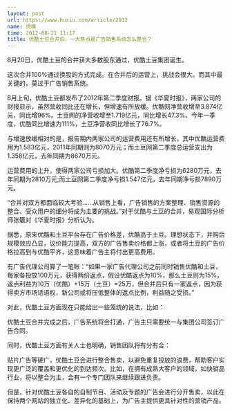 ```yaml
---
layout: post
url: https://www.huxiu.com/article/2912
name: 虎嗅
time: 2012-08-21 11:17
title: 优酷土豆合并后，一大焦点是广告销售系统怎么整合？
---
```

8月20日，优酷土豆的合并获大多数股东通过，优酷土豆集团诞生。

这次合并100%通过换股的方式完成。在合并后的运营上，挑战会很大。而其中最关键的，莫过于广告销售系统。

8月上旬，优酷土豆都发布了2012年第二季度财报。据《华夏时报》，两家公司的财报显示，虽然营收同比还在增长，但增速有所放缓。优酷网净营收增至3.874亿元，同比增96%。土豆网的净营收增至1.719亿元，同比增长47.3%。今年一季度，优酷同比增速为111%，土豆净营收同比增长了76.7%。

与增速放缓相对的是，报告期内两家公司的运营费用还有所增长，其中优酷运营费用为1.583亿元，2011年同期则为8070万元；而土豆网第二季度总运营支出为1.358亿元，去年同期为8670万元。

运营费用的上升，使得两家公司亏损加大。优酷第二季度净亏损为6280万元，去年同期为2810万元;而土豆网第二季度净亏损1.547亿元，去年同期净亏损7890万元。

“合并对双方都面临较大考验……从销售上看，广告销售的方案整理、销售资源的整合、受众用户的细分将成为主要的挑战。”对于优酷与土豆的合并，易观国际分析师张颿对《华夏时报》分析认为。

据悉，原来优酷和土豆平台存在广告价格差，优酷高于土豆。理想状态下，并购后规模效应凸显，议价能力提高，双方的广告售卖价格都上涨，或者将土豆的广告价格拉高到与优酷平齐，这意味着广告主将付出更高费用。

有广告代理公司算了一笔账：“如果一家广告代理公司之前同时销售优酷和土豆，每家各投放100万元，获得两份返点，假设优酷返点为10%，那么土豆则为15%，返点利益为10万（优酷）+15万（土豆）=25万，但合并后只有一家返点，因为获得卖方市场话语权，新公司或将压低整体的返点比例，利益随之受损。”

对此，优酷土豆方面现在只能给出一些笼统的说法，比如：

优酷土豆合并完成之后，广告系统将会打通，广告主只需要统一与集团公司签订广告合同。

同时，优酷土豆方面有关人士也明确，销售团队将有分有合：

贴片广告等硬广，优酷土豆会进行整合售卖，以避免重复投放的浪费，帮助客户实现更广泛的覆盖和更优化的到达频次。比如，在拥有成熟大客户的领域，如快销品行业，将以整合为主，会有一个专门团队来继续跟进负责。

但是，针对优酷土豆各自的自制节目、活动及专题的广告会进行分开售卖，以此在保持两个网站的独立化、差异化的基础上，为广告主提供更具针对性的营销产品。

